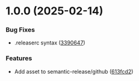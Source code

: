 # 1.0.0 (2025-02-14)


### Bug Fixes

* .releaserc syntax ([3390647](https://github.com/dawsonalex/asciify/commit/33906478831abb945f0e5d45fd237cdf27c62e9b))


### Features

* Add asset to semantic-release/github ([613fcd2](https://github.com/dawsonalex/asciify/commit/613fcd25295862cb8065357523284cc57080b3a2))
